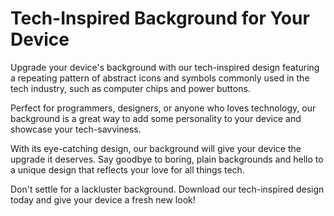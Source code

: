 <!--font:Montserrat-->

# Tech-Inspired Background for Your Device

Upgrade your device's background with our tech-inspired design featuring a repeating pattern of abstract icons and symbols commonly used in the tech industry, such as computer chips and power buttons.

Perfect for programmers, designers, or anyone who loves technology, our background is a great way to add some personality to your device and showcase your tech-savviness.

With its eye-catching design, our background will give your device the upgrade it deserves. Say goodbye to boring, plain backgrounds and hello to a unique design that reflects your love for all things tech.

Don't settle for a lackluster background. Download our tech-inspired design today and give your device a fresh new look!

<!--

Write me markdown content of website with wallpaper:

"A wallpaper with a repeating pattern of abstract icons and symbols commonly used in the tech industry, such as computer chips and power buttons."

The header of the page should not be copy of the text but rather a real content of the website which is using this wallpaper.


---


# Tech-inspired Wallpaper

Looking to add a touch of tech-inspired style to your desktop or mobile device? Look no further than our wallpaper featuring a repeating pattern of abstract icons and symbols commonly used in the tech industry.

Featuring computer chips, power buttons, and other recognizable imagery, this wallpaper is perfect for anyone who loves all things tech. Whether you're a programmer, designer, or just a fan of technology, this wallpaper is sure to make a statement on your device.

So why settle for a boring, plain background when you can show off your love for tech with this eye-catching wallpaper? Download it today and give your device the upgrade it deserves!


---


Heading should not include word "wallpaper". The website should not be about the wallpaper itself, wallpaper is just a related background, rewrite whole content.


---


# Tech-Inspired Background for Your Desktop or Mobile Device

Looking to add a touch of tech-inspired style to your desktop or mobile device? Our background features a repeating pattern of abstract icons and symbols commonly used in the tech industry, such as computer chips and power buttons.

This background is perfect for anyone who loves all things tech. Whether you're a programmer, designer, or just a fan of technology, this background is sure to make a statement on your device.

With its eye-catching design, our tech-inspired background will give your device the upgrade it deserves. It's a great way to show off your love for technology and add some personality to your device.

So why settle for a boring, plain background when you can showcase your tech-savviness with this unique design? Download it today and give your device a fresh new look!


---


Heading is too long, rewrite whole content.


---


# Elevate Your Device with a Tech-Inspired Background

Upgrade your desktop or mobile device with our tech-inspired background featuring a repeating pattern of abstract icons and symbols commonly used in the tech industry, such as computer chips and power buttons.

Whether you're a programmer, designer, or just a fan of technology, this background is perfect for anyone who loves all things tech. It's a great way to show off your tech-savviness and add some personality to your device.

With its eye-catching design, our background will elevate your device and give it the upgrade it deserves. Say goodbye to boring, plain backgrounds and hello to a unique design that showcases your love for technology.

So why settle for a lackluster background when you can make a statement with our tech-inspired design? Download it today and give your device a fresh new look!


---


Heading is too long, rewrite whole content.


---


# Tech-Inspired Background for Your Device

Upgrade your device's background with our tech-inspired design featuring a repeating pattern of abstract icons and symbols commonly used in the tech industry, such as computer chips and power buttons.

Perfect for programmers, designers, or anyone who loves technology, our background is a great way to add some personality to your device and showcase your tech-savviness.

With its eye-catching design, our background will give your device the upgrade it deserves. Say goodbye to boring, plain backgrounds and hello to a unique design that reflects your love for all things tech.

Don't settle for a lackluster background. Download our tech-inspired design today and give your device a fresh new look!


---


Write me a Google font which is best fitting for the website.

Pick from the list:
- Montserrat
- Inter
- Lato
- Playfair Display
- IBM Plex Sans
- Poppins
- Orbitron
- Futura
- Great Vibes
- Alegreya
- Open Sans
- Dancing Script
- Raleway
- Exo 2
- Barlow Condensed
- Lobster
- Roboto


Write just the font name nothing else.


---


I would recommend using the "Montserrat" font for the website.

-->
